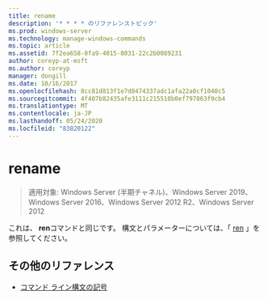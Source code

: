 ```yaml
---
title: rename
description: '* * * * のリファレンストピック'
ms.prod: windows-server
ms.technology: manage-windows-commands
ms.topic: article
ms.assetid: 7f2ea658-0fa9-4015-8031-22c2b0089231
author: coreyp-at-msft
ms.author: coreyp
manager: dongill
ms.date: 10/16/2017
ms.openlocfilehash: 8cc81d813f1e7d0474337adc1afa22a0cf1040c5
ms.sourcegitcommit: 4f407b82435afe3111c215510b0ef797863f9cb4
ms.translationtype: MT
ms.contentlocale: ja-JP
ms.lasthandoff: 05/24/2020
ms.locfileid: "83820122"
---
```

# <a name="rename"></a>rename

> 適用対象: Windows Server (半期チャネル)、Windows Server 2019、Windows Server 2016、Windows Server 2012 R2、Windows Server 2012

これは、 **ren**コマンドと同じです。
構文とパラメーターについては、「 [ren](ren.md) 」を参照してください。
## <a name="additional-references"></a>その他のリファレンス
- [コマンド ライン構文の記号](command-line-syntax-key.md)

